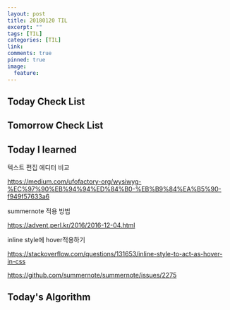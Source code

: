 ```yaml
---
layout: post
title: 20180120 TIL
excerpt: ""
tags: [TIL]
categories: [TIL]
link:
comments: true
pinned: true
image:
  feature:
---
```


## Today Check List



## Tomorrow Check List



## Today I learned

텍스트 편집 에디터 비교

https://medium.com/ufofactory-org/wysiwyg-%EC%97%90%EB%94%94%ED%84%B0-%EB%B9%84%EA%B5%90-f949f57633a6



summernote  적용 방법

https://advent.perl.kr/2016/2016-12-04.html



inline style에 hover적용하기

https://stackoverflow.com/questions/131653/inline-style-to-act-as-hover-in-css



https://github.com/summernote/summernote/issues/2275

## Today's Algorithm

